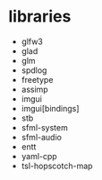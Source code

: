 # libraries
- glfw3
- glad 
- glm 
- spdlog 
- freetype 
- assimp
- imgui
- imgui[bindings]
- stb
- sfml-system
- sfml-audio
- entt
- yaml-cpp
- tsl-hopscotch-map
